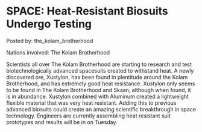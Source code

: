 # SPACE: Heat-Resistant Biosuits Undergo Testing

Posted by: the_kolam_brotherhood

Nations involved: The Kolam Brotherhood

Scientists all over The Kolam Brotherhood are starting to research and test biotechnologically advanced spacesuits created to withstand heat. A newly discovered ore, Xustylon, has been found in plentitude around the Kolam Brotherhood, and has extremely good heat resistance. Xustylon only seems to be found in The Kolam Brotherhood and Skaan, although when found, it is in abundance. Xustylon combined with Aluminum created a lightweight flexible material that was very heat resistant.  Adding this to previous advanced biosuits could create an amazing scientific breakthrough in space technology. Engineers are currently assembling heat resistant suit prototypes and results will be in on Tuesday. 
